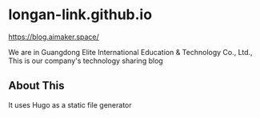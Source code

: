# longan-link.github.io
https://blog.aimaker.space/

We are in Guangdong Elite International Education & Technology Co., Ltd., This is our company's technology sharing blog

## About This
It uses Hugo as a static file generator
